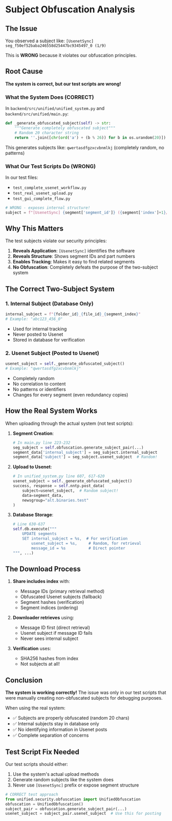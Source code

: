 # Subject Obfuscation Analysis

## The Issue

You observed a subject like: `[UsenetSync] seg_f50ef52baba246558d25447bc9345497_0 (1/9)`

This is **WRONG** because it violates our obfuscation principles.

## Root Cause

**The system is correct, but our test scripts are wrong!**

### What the System Does (CORRECT)

In `backend/src/unified/unified_system.py` and `backend/src/unified/main.py`:

```python
def _generate_obfuscated_subject(self) -> str:
    """Generate completely obfuscated subject"""
    # Random 20 character string
    return ''.join([chr(ord('a') + (b % 26)) for b in os.urandom(20)])
```

This generates subjects like: `qwertasdfgzxcvbnmlkj` (completely random, no patterns)

### What Our Test Scripts Do (WRONG)

In our test files:
- `test_complete_usenet_workflow.py`
- `test_real_usenet_upload.py`  
- `test_gui_complete_flow.py`

```python
# WRONG - exposes internal structure!
subject = f"[UsenetSync] {segment['segment_id']} ({segment['index']+1}/{len(segments)})"
```

## Why This Matters

The test subjects violate our security principles:

1. **Reveals Application**: `[UsenetSync]` identifies the software
2. **Reveals Structure**: Shows segment IDs and part numbers
3. **Enables Tracking**: Makes it easy to find related segments
4. **No Obfuscation**: Completely defeats the purpose of the two-subject system

## The Correct Two-Subject System

### 1. Internal Subject (Database Only)
```python
internal_subject = f"{folder_id}_{file_id}_{segment_index}"
# Example: "abc123_456_0"
```
- Used for internal tracking
- Never posted to Usenet
- Stored in database for verification

### 2. Usenet Subject (Posted to Usenet)
```python
usenet_subject = self._generate_obfuscated_subject()
# Example: "qwertasdfgzxcvbnmlkj"
```
- Completely random
- No correlation to content
- No patterns or identifiers
- Changes for every segment (even redundancy copies)

## How the Real System Works

When uploading through the actual system (not test scripts):

1. **Segment Creation**:
   ```python
   # In main.py line 223-232
   seg_subject = self.obfuscation.generate_subject_pair(...)
   segment_data['internal_subject'] = seg_subject.internal_subject
   segment_data['subject'] = seg_subject.usenet_subject  # Random!
   ```

2. **Upload to Usenet**:
   ```python
   # In unified_system.py line 607, 617-620
   usenet_subject = self._generate_obfuscated_subject()
   success, response = self.nntp.post_data(
       subject=usenet_subject,  # Random subject!
       data=segment_data,
       newsgroup="alt.binaries.test"
   )
   ```

3. **Database Storage**:
   ```python
   # Line 630-637
   self.db.execute("""
       UPDATE segments 
       SET internal_subject = %s,  # For verification
           usenet_subject = %s,     # Random, for retrieval
           message_id = %s          # Direct pointer
   """, ...)
   ```

## The Download Process

1. **Share includes index** with:
   - Message IDs (primary retrieval method)
   - Obfuscated Usenet subjects (fallback)
   - Segment hashes (verification)
   - Segment indices (ordering)

2. **Downloader retrieves** using:
   - Message ID first (direct retrieval)
   - Usenet subject if message ID fails
   - Never sees internal subject

3. **Verification** uses:
   - SHA256 hashes from index
   - Not subjects at all!

## Conclusion

**The system is working correctly!** The issue was only in our test scripts that were manually creating non-obfuscated subjects for debugging purposes.

When using the real system:
- ✅ Subjects are properly obfuscated (random 20 chars)
- ✅ Internal subjects stay in database only
- ✅ No identifying information in Usenet posts
- ✅ Complete separation of concerns

## Test Script Fix Needed

Our test scripts should either:
1. Use the system's actual upload methods
2. Generate random subjects like the system does
3. Never use `[UsenetSync]` prefix or expose segment structure

```python
# CORRECT test approach
from unified.security.obfuscation import UnifiedObfuscation
obfuscation = UnifiedObfuscation()
subject_pair = obfuscation.generate_subject_pair(...)
usenet_subject = subject_pair.usenet_subject  # Use this for posting
```